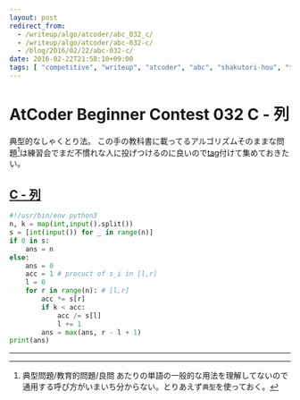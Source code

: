 ```yaml
---
layout: post
redirect_from:
  - /writeup/algo/atcoder/abc_032_c/
  - /writeup/algo/atcoder/abc-032-c/
  - /blog/2016/02/22/abc-032-c/
date: 2016-02-22T21:58:10+09:00
tags: [ "competitive", "writeup", "atcoder", "abc", "shakutori-hou", "typical-problem" ]
---
```


# AtCoder Beginner Contest 032 C - 列

典型的なしゃくとり法。
この手の教科書に載ってるアルゴリズムそのままな問題[^1]は練習会でまだ不慣れな人に投げつけるのに良いので[tag](http://kimiyuki.net/blog/categories/typical-problem)付けて集めておきたい。

## [C - 列](https://beta.atcoder.jp/contests/abc032/tasks/abc032_c)

``` python
#!/usr/bin/env python3
n, k = map(int,input().split())
s = [int(input()) for _ in range(n)]
if 0 in s:
    ans = n
else:
    ans = 0
    acc = 1 # procuct of s_i in [l,r]
    l = 0
    for r in range(n): # [l,r]
        acc *= s[r]
        if k < acc:
            acc /= s[l]
            l += 1
        ans = max(ans, r - l + 1)
print(ans)
```

<hr>

[^1]: 典型問題/教育的問題/良問 あたりの単語の一般的な用法を理解してないので通用する呼び方がいまいち分からない。とりあえず`典型`を使っておく。
